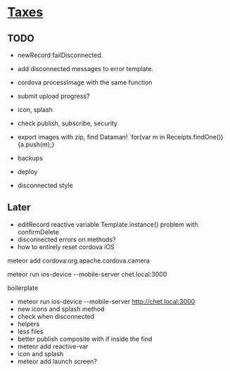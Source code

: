 # [Taxes](tax-writeoffs.meteor.com)

## TODO

- newRecord failDisconnected. 
- add disconnected messages to error template.
- cordova processImage with the same function
- submit upload progress?
- icon, splash

- check publish, subscribe, security
- export images with zip, find Dataman! `for(var m in Receipts.findOne()) {a.push(m);}
- backups
- deploy
- disconnected style

## Later

- editRecord reactive variable Template.instance() problem with confirmDelete
- disconnected errors on methods?
- how to entirely reset cordova iOS





meteor add cordova:org.apache.cordova.camera

meteor run ios-device --mobile-server chet.local:3000



boilerplate

- meteor run ios-device --mobile-server http://chet.local:3000
- new icons and splash method
- check when disconnected
- helpers
- less files
- better publish composite with if inside the find
- meteor add reactive-var
- icon and splash
- meteor add launch screen?